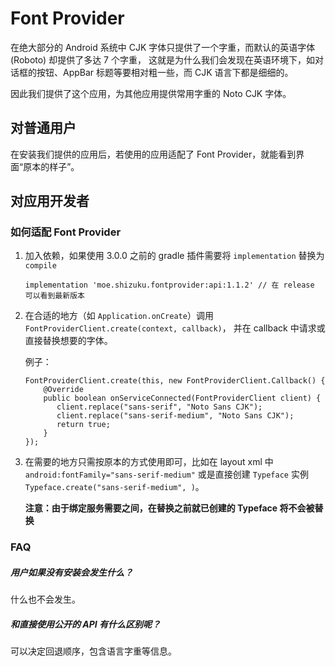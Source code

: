 # Font Provider

在绝大部分的 Android 系统中 CJK 字体只提供了一个字重，而默认的英语字体 (Roboto) 却提供了多达 7 个字重，
这就是为什么我们会发现在英语环境下，如对话框的按钮、AppBar 标题等要相对粗一些，而 CJK 语言下都是细细的。

因此我们提供了这个应用，为其他应用提供常用字重的 Noto CJK 字体。

## 对普通用户
在安装我们提供的应用后，若使用的应用适配了 Font Provider，就能看到界面“原本的样子”。

## 对应用开发者

### 如何适配 Font Provider

1. 加入依赖，如果使用 3.0.0 之前的 gradle 插件需要将 `implementation` 替换为 `compile`
   
   `implementation 'moe.shizuku.fontprovider:api:1.1.2' // 在 release 可以看到最新版本`
   
2. 在合适的地方（如 `Application.onCreate`）调用 `FontProviderClient.create(context, callback)`，
并在 callback 中请求或直接替换想要的字体。

   例子：
   ```
   FontProviderClient.create(this, new FontProviderClient.Callback() {
       @Override
       public boolean onServiceConnected(FontProviderClient client) {
          client.replace("sans-serif", "Noto Sans CJK");
          client.replace("sans-serif-medium", "Noto Sans CJK");
          return true;
       }
   });
   ```

3. 在需要的地方只需按原本的方式使用即可，比如在 layout xml 中 `android:fontFamily="sans-serif-medium"` 
或是直接创建 `Typeface` 实例 `Typeface.create("sans-serif-medium", )`。

   **注意：由于绑定服务需要之间，在替换之前就已创建的 Typeface 将不会被替换**

### FAQ

##### 用户如果没有安装会发生什么？

什么也不会发生。

##### 和直接使用公开的 API 有什么区别呢？

可以决定回退顺序，包含语言字重等信息。
